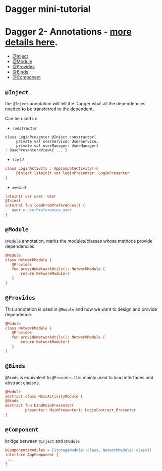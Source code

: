 # Dagger mini-tutorial



# Dagger 2- Annotations - [more details here](https://blog.canopas.com/dagger-2-annotation-b3a27d53dabf).
* [@Inject](https://github.com/RustamSaga/Dagger/blob/master/README.md#inject)
* [@Module](https://github.com/RustamSaga/Dagger/blob/master/README.md#module)
* [@Provides](https://github.com/RustamSaga/Dagger/blob/master/README.md#provides)
* [@Binds](https://github.com/RustamSaga/Dagger/blob/master/README.md#binds)
* [@Component](https://github.com/RustamSaga/Dagger/blob/master/README.md#component)

## `@Inject`
the `@Inject` annotation will tell the Dagger what all the dependencies needed to be transferred to the dependent.

Can be used in:
* _`constructor`_

```
class LoginPresenter @Inject constructor(
     private val userService: UserService,
     private val userManager: UserManager) 
: BasePresenter<View>{ ... }
```

* _`field`_
```ini
class LoginActivity : AppCompatActivity(){
     @Inject lateinit var loginPresenter: LoginPresenter
}
```
* _`method`_
```ini
lateinit var user: User
@Inject
internal fun loadFromPreferences() {
   user = userPreferences.user
}
```

## `@Module`
`@Module` annotation, marks the modules/classes whose methods provide dependencies.
 ```ini
@Module
class NetworkModule {
    @Provides
    fun provideNetworkUtils(): NetworkModule {
        return NetworkModule()
    }
}
```

## `@Provides`
This annotation is used in `@Module` and how we want to design and provide dependence.
 ```ini
@Module
class NetworkModule {
    @Provides
    fun provideNetworkUtils(): NetworkModule {
        return NetworkModule()
    }
}
```


## `@Binds`
`@Binds` is equivalent to `@Provides`. It is mainly used to bind interfaces and abstract classes.
```ini
@Module
abstract class MainActivityModule {
@Binds
abstract fun bindMainPresenter(
         presenter: MainPresenter): LoginContract.Presenter
}
```

## `@Component`
bridge between `@Inject` and `@Module`
```ini
@Component(modules = [StorageModule::class, NetworkModule::class])
interface AppComponent {
 ...
}
```